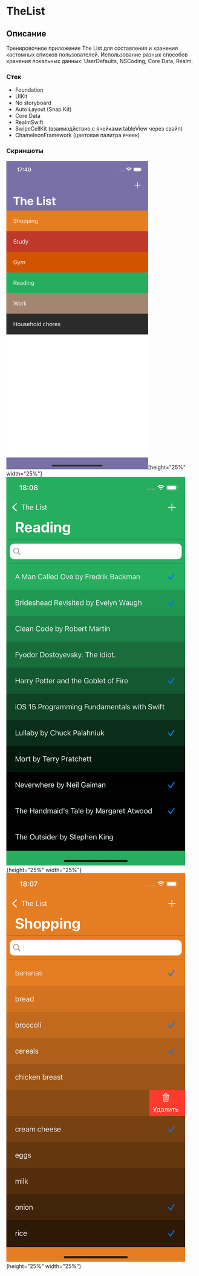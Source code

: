 # TheList
## Описание
Тренировочное приложение The List для составления и хранения кастомных списков пользователей. Использование разных способов хранения локальных данных: UserDefaults, NSCoding, Core Data, Realm.
### Стек
* Foundation
* UIKit
* No storyboard
* Auto Layout (Snap Kit)
* Core Data
* RealmSwift
* SwipeCellKit (взаимодйствие с ячейками tableView через свайп)
* ChameleonFramework (цветовая палитра ячеек)
### Скриншоты
![ScreenShot](https://github.com/SergeyBindasov/TheList/blob/progress/ScreenShot1.png)[height="25%" width="25%"]
![ScreenShot](https://github.com/SergeyBindasov/TheList/blob/progress/ScreenShot2.png){height="25%" width="25%"}
![ScreenShot](https://github.com/SergeyBindasov/TheList/blob/progress/ScreenShot3.png)(height="25%" width="25%")
